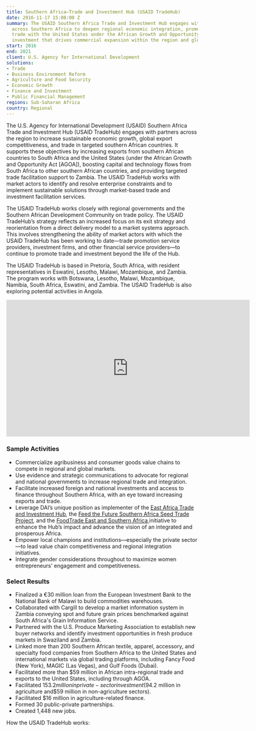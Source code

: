 ```yaml
---
title: Southern Africa—Trade and Investment Hub (USAID TradeHub)
date: 2016-11-17 15:08:00 Z
summary: The USAID Southern Africa Trade and Investment Hub engages with partners
  across Southern Africa to deepen regional economic integration, promote two-way
  trade with the United States under the African Growth and Opportunity Act, and attract
  investment that drives commercial expansion within the region and globally.
start: 2016
end: 2021
client: U.S. Agency for International Development
solutions:
- Trade
- Business Environment Reform
- Agriculture and Food Security
- Economic Growth
- Finance and Investment
- Public Financial Management
regions: Sub-Saharan Africa
country: Regional
---
```


The  U.S. Agency for International Development (USAID) Southern Africa Trade and Investment Hub (USAID TradeHub) engages with partners across the region to increase sustainable economic growth, global export competitiveness, and trade in targeted southern African countries. It supports these objectives by increasing exports from southern African countries to South Africa and the United States (under the African Growth and Opportunity Act [AGOA]), boosting capital and technology flows from South Africa to other southern African countries, and providing targeted trade facilitation support to Zambia. The USAID TradeHub works with market actors to identify and resolve enterprise constraints and to implement sustainable solutions through market-based trade and investment facilitation services. 

The USAID TradeHub works closely with regional governments and the Southern African Development Community on trade policy. The USAID TradeHub’s strategy reflects an increased focus on its exit strategy and reorientation from a direct delivery model to a market systems approach. This involves strengthening the ability of market actors with which the USAID TradeHub has been working to date—trade promotion service providers, investment firms, and other financial service providers—to continue to promote trade and investment beyond the life of the Hub. 

The USAID TradeHub is based in Pretoria, South Africa, with resident representatives in Eswatini, Lesotho, Malawi, Mozambique, and Zambia. The program works with Botswana, Lesotho, Malawi, Mozambique, Namibia, South Africa, Eswatini, and Zambia. The USAID TradeHub is also exploring potential activities in Angola.

<iframe src="https://player.vimeo.com/video/266114693" width="640" height="360" frameborder="0" webkitallowfullscreen mozallowfullscreen allowfullscreen></iframe>

### Sample Activities

* Commercialize agribusiness and consumer goods value chains to compete in regional and global markets.
* Use evidence and strategic communications to advocate for regional and national governments to increase regional trade and integration.
* Facilitate increased foreign and national investments and access to finance throughout Southern Africa, with an eye toward increasing exports and trade.
* Leverage DAI’s unique position as implementer of the [East Africa Trade and Investment Hub](preview-dai.com/our-work/projects/east-africa-trade-and-investment-hub-tih), the [Feed the Future Southern Africa Seed Trade Project](https://manage.siteleaf.com/documents/57f29ba72aacdd76b3228f3a/edit), and the [FoodTrade East and Southern Africa ](preview-dai.com/our-work/projects/east-and-southern-africa-foodtrade-esa)initiative to enhance the Hub’s impact and advance the vision of an integrated and prosperous Africa.
* Empower local champions and institutions—especially the private sector—to lead value chain competitiveness and regional integration initiatives.
* Integrate gender considerations throughout to maximize women entrepreneurs' engagement and competitiveness.

### Select Results

* Finalized a €30 million loan from the European Investment Bank to the National Bank of Malawi to build commodities warehouses.
* Collaborated with Cargill to develop a market information system in Zambia conveying spot and future grain prices benchmarked against South Africa's Grain Information Service.
* Partnered with the U.S. Produce Marketing Association to establish new buyer networks and identify investment opportunities in fresh produce markets in Swaziland and Zambia.
* Linked more than 200 Southern African textile, apparel, accessory, and specialty food companies from Southern Africa to the United States and international markets via global trading platforms, including Fancy Food (New York), MAGIC (Las Vegas), and Gulf Foods (Dubai).
* Facilitated more than $59 million in African intra-regional trade and exports to the United States, including through AGOA.
* Facilitated $153.2 million in private-sector investment ($94.2 million in agriculture and$59 million in non-agriculture sectors).
* Facilitated $16 million in agriculture-related finance.
* Formed 30 public-private partnerships.
* Created 1,448 new jobs.

How the USAID TradeHub works:

